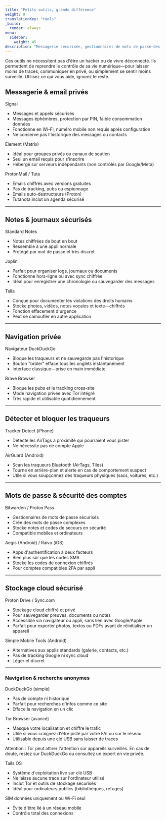 ```yaml
---
title: "Petits outils, grande différence"
weight: 9
translationKey: "tools"
_build:
  render: always
menu:
  sidebar:
    weight: 45
description: "Messagerie sécurisée, gestionnaires de mots de passe—des applis discrètes qui protègent votre vie privée sans crier « je cache quelque chose ». Choisissez ce qui vous convient—sans jargon ni complexité, juste des solutions efficaces."
---
```


Ces outils ne nécessitent pas d'être un hacker ou de vivre déconnecté. Ils permettent de reprendre le contrôle de sa vie numérique—pour laisser moins de traces, communiquer en privé, ou simplement se sentir moins surveillé. Utilisez ce qui vous aide, ignorez le reste.

## Messagerie & email privés

Signal

* Messages et appels sécurisés
* Messages éphémères, protection par PIN, faible consommation données
* Fonctionne en Wi-Fi, numéro mobile non requis après configuration
* Ne conserve pas l'historique des messages ou contacts

Element (Matrix)

* Idéal pour groupes privés ou canaux de soutien
* Seul un email requis pour s'inscrire
* Hébergé sur serveurs indépendants (non contrôlés par Google/Meta)

ProtonMail / Tuta

* Emails chiffrés avec versions gratuites
* Pas de tracking, pubs ou espionnage
* Emails auto-destructeurs (Proton)
* Tutanota inclut un agenda sécurisé

---

## Notes & journaux sécurisés

Standard Notes

* Notes chiffrées de bout en bout
* Ressemble à une appli normale
* Protégé par mot de passe et très discret

Joplin

* Parfait pour organiser logs, journaux ou documents
* Fonctionne hors-ligne ou avec sync chiffrée
* Idéal pour enregistrer une chronologie ou sauvegarder des messages

Tella

* Conçue pour documenter les violations des droits humains
* Stocke photos, vidéos, notes vocales et texte—chiffrés
* Fonction effacement d'urgence
* Peut se camoufler en autre application

---

## Navigation privée

Navigateur DuckDuckGo

* Bloque les traqueurs et ne sauvegarde pas l'historique
* Bouton "brûler" efface tous les onglets instantanément
* Interface classique—prise en main immédiate

Brave Browser

* Bloque les pubs et le tracking cross-site
* Mode navigation privée avec Tor intégré
* Très rapide et utilisable quotidiennement

---

## Détecter et bloquer les traqueurs

Tracker Detect (iPhone)

* Détecte les AirTags à proximité qui pourraient vous pister
* Ne nécessite pas de compte Apple

AirGuard (Android)

* Scan les traqueurs Bluetooth (AirTags, Tiles)
* Tourne en arrière-plan et alerte en cas de comportement suspect
* Utile si vous soupçonnez des traqueurs physiques (sacs, voitures, etc.)

---

## Mots de passe & sécurité des comptes

Bitwarden / Proton Pass

* Gestionnaires de mots de passe sécurisés
* Crée des mots de passe complexes
* Stocke notes et codes de secours en sécurité
* Compatible mobiles et ordinateurs

Aegis (Android) / Raivo (iOS)

* Apps d'authentification à deux facteurs
* Bien plus sûr que les codes SMS
* Stocke les codes de connexion chiffrés
* Pour comptes compatibles 2FA par appli

---

## Stockage cloud sécurisé

Proton Drive / Sync.com

* Stockage cloud chiffré et privé
* Pour sauvegarder preuves, documents ou notes
* Accessible via navigateur ou appli, sans lien avec Google/Apple
* Parfait pour exporter photos, textos ou PDFs avant de réinitialiser un appareil

Simple Mobile Tools (Android)

* Alternatives aux applis standards (galerie, contacts, etc.)
* Pas de tracking Google ni sync cloud
* Léger et discret

---

### Navigation & recherche anonymes

DuckDuckGo (simple)

* Pas de compte ni historique
* Parfait pour recherches d'infos comme ce site
* Efface la navigation en un clic

Tor Browser (avancé)

* Masque votre localisation et chiffre le trafic
* Utile si vous craignez d'être pisté par votre FAI ou sur le réseau
* Utilisable depuis une clé USB sans laisser de traces

Attention : Tor peut attirer l'attention sur appareils surveillés. En cas de doute, restez sur DuckDuckGo ou consultez un expert en vie privée.

Tails OS

* Système d'exploitation live sur clé USB
* Ne laisse aucune trace sur l'ordinateur utilisé
* Inclut Tor et outils de stockage sécurisés
* Idéal pour ordinateurs publics (bibliothèques, refuges)

SIM données uniquement ou Wi-Fi seul

* Évite d'être lié à un réseau mobile
* Contrôle total des connexions
